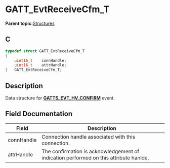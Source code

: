 # GATT\_EvtReceiveCfm\_T

**Parent topic:**[Structures](GUID-033AEAE3-56F0-4C38-99A5-6315F4885209.md)

## C

```c
typedef struct GATT_EvtReceiveCfm_T
{
    uint16_t    connHandle;
    uint16_t    attrHandle;
}   GATT_EvtReceiveCfm_T;
```

## Description

Data structure for **[GATTS\_EVT\_HV\_CONFIRM](GUID-506F6039-E62F-4121-8CA8-2335BAF7EFB6.md)** event.

## Field Documentation

|Field|Description|
|-----|-----------|
|connHandle|Connection handle associated with this connection.|
|attrHandle|The confirmation is acknowledgement of indication performed on this attribute hanlde.|

